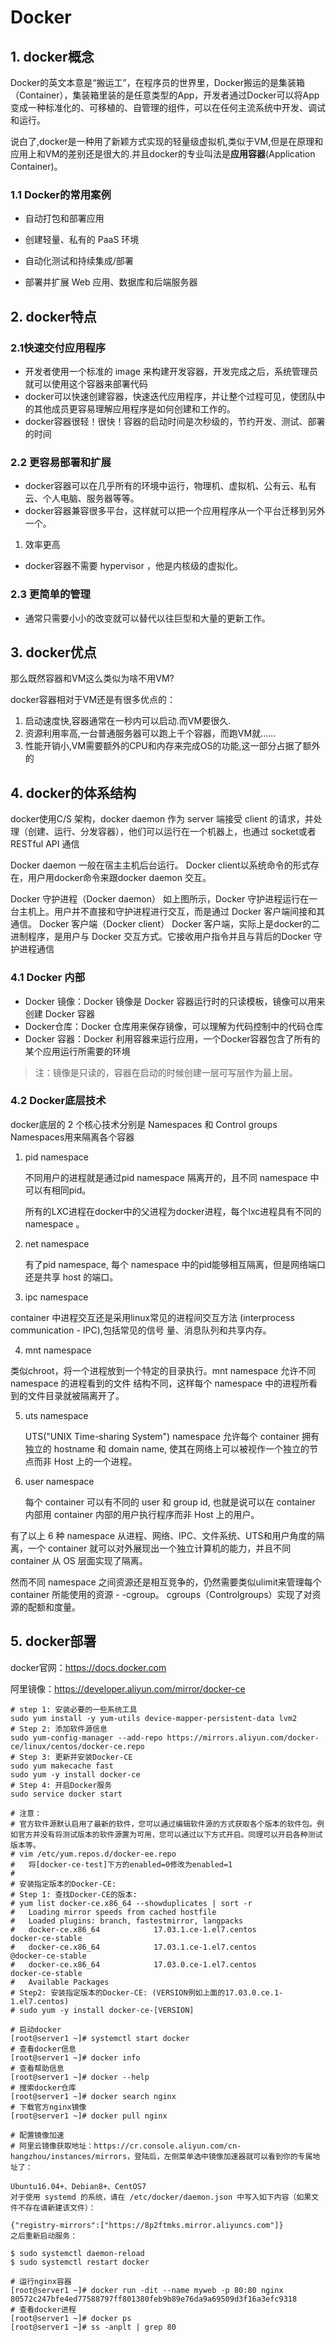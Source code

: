# Docker



## 1. docker概念

​		Docker的英文本意是“搬运工”，在程序员的世界里，Docker搬运的是集装箱（Container），集装箱里装的是任意类型的App，开发者通过Docker可以将App变成一种标准化的、可移植的、自管理的组件，可以在任何主流系统中开发、调试和运行。

​		说白了,docker是一种用了新颖方式实现的轻量级虚拟机,类似于VM,但是在原理和应用上和VM的差别还是很大的.并且docker的专业叫法是**应用容器**(Application Container)。

### 1.1 Docker的常用案例

- 自动打包和部署应用  

- 创建轻量、私有的 PaaS 环境  

- 自动化测试和持续集成/部署  

- 部署并扩展 Web 应用、数据库和后端服务器



## 2. docker特点

### 2.1快速交付应用程序

- 开发者使用一个标准的 image 来构建开发容器，开发完成之后，系统管理员就可以使用这个容器来部署代码
- docker可以快速创建容器，快速迭代应用程序，并让整个过程可见，使团队中的其他成员更容易理解应用程序是如何创建和工作的。
- docker容器很轻！很快！容器的启动时间是次秒级的，节约开发、测试、部署的时间

### 2.2 更容易部署和扩展

- docker容器可以在几乎所有的环境中运行，物理机、虚拟机、公有云、私有云、个人电脑、服务器等等。
- docker容器兼容很多平台，这样就可以把一个应用程序从一个平台迁移到另外一个。

1. 效率更高

  - docker容器不需要 hypervisor ，他是内核级的虚拟化。


### 2.3 更简单的管理

- 通常只需要小小的改变就可以替代以往巨型和大量的更新工作。



## 3. docker优点

那么既然容器和VM这么类似为啥不用VM?

docker容器相对于VM还是有很多优点的：

1. 启动速度快,容器通常在一秒内可以启动.而VM要很久.
2. 资源利用率高,一台普通服务器可以跑上千个容器，而跑VM就......
3. 性能开销小,VM需要额外的CPU和内存来完成OS的功能,这一部分占据了额外的



## 4. docker的体系结构

docker使用C/S 架构，docker daemon 作为 server 端接受 client 的请求，并处理（创建、运行、分发容器），他们可以运行在一个机器上，也通过 socket或者 RESTful API 通信

Docker daemon 一般在宿主主机后台运行。 Docker client以系统命令的形式存在，用户用docker命令来跟docker daemon 交互。

Docker 守护进程（Docker daemon） 如上图所示，Docker 守护进程运行在一台主机上。用户并不直接和守护进程进行交互，而是通过 Docker 客户端间接和其通信。 Docker 客户端（Docker client） Docker 客户端，实际上是docker的二进制程序，是用户与 Docker 交互方式。它接收用户指令并且与背后的Docker 守护进程通信

### 4.1 Docker 内部

- Docker 镜像：Docker 镜像是 Docker 容器运行时的只读模板，镜像可以用来创建 Docker 容器
- Docker仓库：Docker 仓库用来保存镜像，可以理解为代码控制中的代码仓库
- Docker 容器：Docker 利用容器来运行应用，一个Docker容器包含了所有的某个应用运行所需要的环境

> 注：镜像是只读的，容器在启动的时候创建一层可写层作为最上层。

### 4.2 Docker底层技术

docker底层的 2 个核心技术分别是 Namespaces 和 Control groups Namespaces用来隔离各个容器

1. pid namespace

   不同用户的进程就是通过pid namespace 隔离开的，且不同 namespace 中可以有相同pid。

   所有的LXC进程在docker中的父进程为docker进程，每个lxc进程具有不同的 namespace 。

2. net namespace

   有了pid namespace, 每个 namespace 中的pid能够相互隔离，但是网络端口还是共享 host 的端口。

3.  ipc namespace

   container 中进程交互还是采用linux常见的进程间交互方法 (interprocess communication - IPC),包括常见的信号 量、消息队列和共享内存。

4.  mnt namespace

   类似chroot，将一个进程放到一个特定的目录执行。mnt namespace 允许不同 namespace 的进程看到的文件 结构不同，这样每个 namespace 中的进程所看到的文件目录就被隔离开了。

5. uts namespace

   UTS("UNIX Time-sharing System") namespace 允许每个 container 拥有独立的 hostname 和 domain name, 使其在网络上可以被视作一个独立的节点而非 Host 上的一个进程。

6. user namespace

   每个 container 可以有不同的 user 和 group id, 也就是说可以在 container 内部用 container 内部的用户执行程序而非 Host 上的用户。

   

有了以上 6 种 namespace 从进程、网络、IPC、文件系统、UTS和用户角度的隔离，一个 container 就可以对外展现出一个独立计算机的能力，并且不同 container 从 OS 层面实现了隔离。

然而不同 namespace 之间资源还是相互竞争的，仍然需要类似ulimit来管理每个 container 所能使用的资源 - -cgroup。 cgroups（Controlgroups）实现了对资源的配额和度量。



## 5. docker部署

docker官网：https://docs.docker.com

阿里镜像：https://developer.aliyun.com/mirror/docker-ce

```
# step 1: 安装必要的一些系统工具
sudo yum install -y yum-utils device-mapper-persistent-data lvm2
# Step 2: 添加软件源信息
sudo yum-config-manager --add-repo https://mirrors.aliyun.com/docker-ce/linux/centos/docker-ce.repo
# Step 3: 更新并安装Docker-CE
sudo yum makecache fast
sudo yum -y install docker-ce
# Step 4: 开启Docker服务
sudo service docker start

# 注意：
# 官方软件源默认启用了最新的软件，您可以通过编辑软件源的方式获取各个版本的软件包。例如官方并没有将测试版本的软件源置为可用，您可以通过以下方式开启。同理可以开启各种测试版本等。
# vim /etc/yum.repos.d/docker-ee.repo
#   将[docker-ce-test]下方的enabled=0修改为enabled=1
#
# 安装指定版本的Docker-CE:
# Step 1: 查找Docker-CE的版本:
# yum list docker-ce.x86_64 --showduplicates | sort -r
#   Loading mirror speeds from cached hostfile
#   Loaded plugins: branch, fastestmirror, langpacks
#   docker-ce.x86_64            17.03.1.ce-1.el7.centos            docker-ce-stable
#   docker-ce.x86_64            17.03.1.ce-1.el7.centos            @docker-ce-stable
#   docker-ce.x86_64            17.03.0.ce-1.el7.centos            docker-ce-stable
#   Available Packages
# Step2: 安装指定版本的Docker-CE: (VERSION例如上面的17.03.0.ce.1-1.el7.centos)
# sudo yum -y install docker-ce-[VERSION]
```

```
# 启动docker
[root@server1 ~]# systemctl start docker 
# 查看docker信息
[root@server1 ~]# docker info
# 查看帮助信息
[root@server1 ~]# docker --help
# 搜索docker仓库
[root@server1 ~]# docker search nginx
# 下载官方nginx镜像
[root@server1 ~]# docker pull nginx
```

```
# 配置镜像加速
# 阿里云镜像获取地址：https://cr.console.aliyun.com/cn-hangzhou/instances/mirrors，登陆后，左侧菜单选中镜像加速器就可以看到你的专属地址了：

Ubuntu16.04+、Debian8+、CentOS7
对于使用 systemd 的系统，请在 /etc/docker/daemon.json 中写入如下内容（如果文件不存在请新建该文件）：

{"registry-mirrors":["https://8p2ftmks.mirror.aliyuncs.com"]}
之后重新启动服务：

$ sudo systemctl daemon-reload
$ sudo systemctl restart docker
```

```
# 运行nginx容器
[root@server1 ~]# docker run -dit --name myweb -p 80:80 nginx 
80572c247bfe4ed77588797ff801380feb9b89e76da9a69509d3f16a3efc9318
# 查看docker进程
[root@server1 ~]# docker ps
[root@server1 ~]# ss -anplt | grep 80
```

